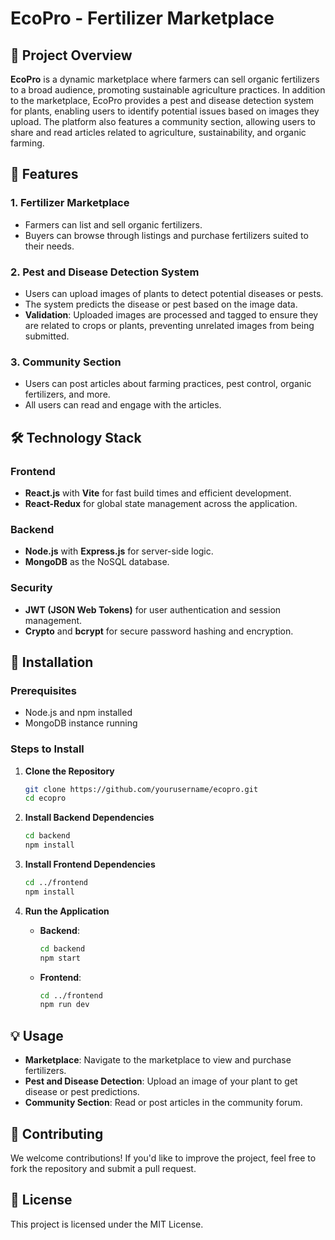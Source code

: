 
# EcoPro - Fertilizer Marketplace

## 📝 Project Overview
**EcoPro** is a dynamic marketplace where farmers can sell organic fertilizers to a broad audience, promoting sustainable agriculture practices. In addition to the marketplace, EcoPro provides a pest and disease detection system for plants, enabling users to identify potential issues based on images they upload. The platform also features a community section, allowing users to share and read articles related to agriculture, sustainability, and organic farming.

## 🌟 Features
### 1. Fertilizer Marketplace
- Farmers can list and sell organic fertilizers.
- Buyers can browse through listings and purchase fertilizers suited to their needs.

### 2. Pest and Disease Detection System
- Users can upload images of plants to detect potential diseases or pests.
- The system predicts the disease or pest based on the image data.
- **Validation**: Uploaded images are processed and tagged to ensure they are related to crops or plants, preventing unrelated images from being submitted.

### 3. Community Section
- Users can post articles about farming practices, pest control, organic fertilizers, and more.
- All users can read and engage with the articles.

## 🛠️ Technology Stack
### Frontend
- **React.js** with **Vite** for fast build times and efficient development.
- **React-Redux** for global state management across the application.

### Backend
- **Node.js** with **Express.js** for server-side logic.
- **MongoDB** as the NoSQL database.

### Security
- **JWT (JSON Web Tokens)** for user authentication and session management.
- **Crypto** and **bcrypt** for secure password hashing and encryption.

## 🚀 Installation

### Prerequisites
- Node.js and npm installed
- MongoDB instance running

### Steps to Install
1. **Clone the Repository**
   ```bash
   git clone https://github.com/yourusername/ecopro.git
   cd ecopro
   ```

2. **Install Backend Dependencies**
   ```bash
   cd backend
   npm install
   ```

3. **Install Frontend Dependencies**
   ```bash
   cd ../frontend
   npm install
   ```

4. **Run the Application**
   - **Backend**:
     ```bash
     cd backend
     npm start
     ```
   - **Frontend**:
     ```bash
     cd ../frontend
     npm run dev
     ```

## 💡 Usage
- **Marketplace**: Navigate to the marketplace to view and purchase fertilizers.
- **Pest and Disease Detection**: Upload an image of your plant to get disease or pest predictions.
- **Community Section**: Read or post articles in the community forum.

## 🤝 Contributing
We welcome contributions! If you'd like to improve the project, feel free to fork the repository and submit a pull request.

## 📜 License
This project is licensed under the MIT License.
